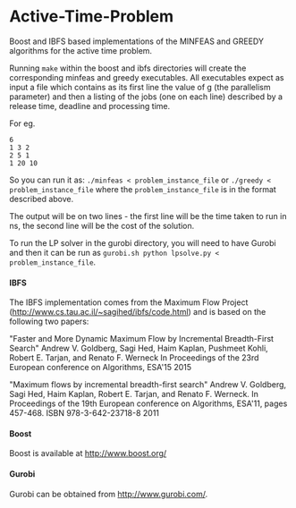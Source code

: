 # Active-Time-Problem
Boost and IBFS based implementations of the MINFEAS and GREEDY algorithms for the active time problem.

Running `make` within the boost and ibfs directories will create the corresponding minfeas and greedy executables.
All executables expect as input a file which contains as its first line the value of g (the parallelism parameter) and then a listing of the jobs (one on each line) described by a release time, deadline and processing time.

For eg.
```
6
1 3 2
2 5 1
1 20 10
```

So you can run it as: `./minfeas < problem_instance_file` or `./greedy < problem_instance_file` where the `problem_instance_file` is in the format described above.

The output will be on two lines - the first line will be the time taken to run in ns, the second line will be the cost of the solution.

To run the LP solver in the gurobi directory, you will need to have Gurobi and then it can be run as `gurobi.sh python lpsolve.py < problem_instance_file`.


####  IBFS
The IBFS implementation comes from the Maximum Flow Project (http://www.cs.tau.ac.il/~sagihed/ibfs/code.html) and is based on the following two papers:

"Faster and More Dynamic Maximum Flow 
by Incremental Breadth-First Search"
Andrew V. Goldberg, Sagi Hed, Haim Kaplan, Pushmeet Kohli,
Robert E. Tarjan, and Renato F. Werneck
In Proceedings of the 23rd European conference on Algorithms, ESA'15
2015

"Maximum flows by incremental breadth-first search"
Andrew V. Goldberg, Sagi Hed, Haim Kaplan, Robert E. Tarjan, and Renato F. Werneck.
In Proceedings of the 19th European conference on Algorithms, ESA'11, pages 457-468.
ISBN 978-3-642-23718-8
2011


#### Boost
Boost is available at http://www.boost.org/

#### Gurobi
Gurobi can be obtained from http://www.gurobi.com/.

